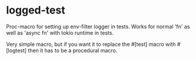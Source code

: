 # logged-test

Proc-macro for setting up env-filter logger in tests. Works for normal 'fn' as well as 'async fn' with tokio runtime in tests. 

Very simple macro, but if you want it to replace the #[test] macro with #[logtest] then it has to be a procedural macro.
